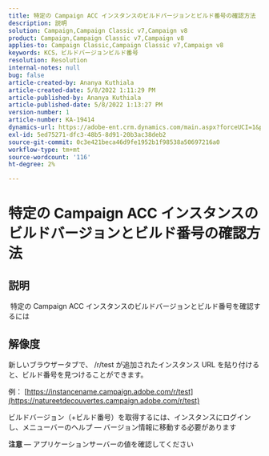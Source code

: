 ```yaml
---
title: 特定の Campaign ACC インスタンスのビルドバージョンとビルド番号の確認方法
description: 説明
solution: Campaign,Campaign Classic v7,Campaign v8
product: Campaign,Campaign Classic v7,Campaign v8
applies-to: Campaign Classic,Campaign Classic v7,Campaign v8
keywords: KCS，ビルドバージョンビルド番号
resolution: Resolution
internal-notes: null
bug: false
article-created-by: Ananya Kuthiala
article-created-date: 5/8/2022 1:11:29 PM
article-published-by: Ananya Kuthiala
article-published-date: 5/8/2022 1:13:27 PM
version-number: 1
article-number: KA-19414
dynamics-url: https://adobe-ent.crm.dynamics.com/main.aspx?forceUCI=1&pagetype=entityrecord&etn=knowledgearticle&id=4b80485b-d0ce-ec11-a7b5-0022480a8e40
exl-id: 5ed75271-dfc3-48b5-8d91-20b3ac38deb2
source-git-commit: 0c3e421beca46d9fe1952b1f98538a50697216a0
workflow-type: tm+mt
source-wordcount: '116'
ht-degree: 2%

---
```


# 特定の Campaign ACC インスタンスのビルドバージョンとビルド番号の確認方法

## 説明

 特定の Campaign ACC インスタンスのビルドバージョンとビルド番号を確認するには

## 解像度


新しいブラウザータブで、 /r/test が追加されたインスタンス URL を貼り付けると、ビルド番号を見つけることができます。

例： [https://instancename.campaign.adobe.com/r/test](https://natureetdecouvertes.campaign.adobe.com/r/test)

ビルドバージョン（+ビルド番号）を取得するには、インスタンスにログインし、メニューバーのヘルプ — バージョン情報に移動する必要があります

<b>注意 </b> — アプリケーションサーバーの値を確認してください
